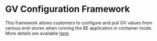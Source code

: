 # GV Configuration Framework

This framework allows customers to configure and pull GV values from various end-stores when running the BE application in container mode. More details are available [here](https://github.com/TIBCOSoftware/be-tools/wiki/Using-GV-Configuration-Framework).